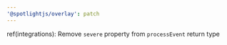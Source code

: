 ```yaml
---
'@spotlightjs/overlay': patch
---
```


ref(integrations): Remove `severe` property from `processEvent` return type
